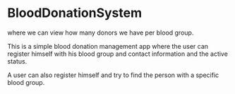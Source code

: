 # BloodDonationSystem 

where we can view how many donors we have per blood group.

This is a simple blood donation management app where the user can register himself with his blood group and contact information and the active status.

A user can also register himself and try to find the person with a specific blood group.
